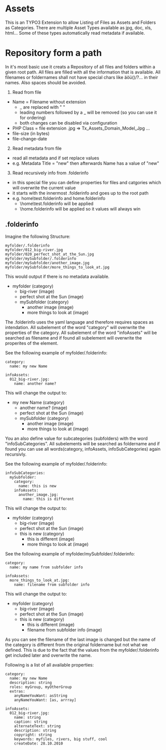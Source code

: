 Assets
======

This is an TYPO3 Extension to allow Listing of Files as Assets and Folders as Categories. There are multiple Asset Types available as jpg, doc, xls, html... Some of these types automatically read metadata if available.

Repository form a path
======================

In it's most basic use it creats a Repository of all files and folders within a given root path. All files are filled with all the information that is available. All filenames or foldernames shall not have special chars like äöü()/?... in their names. Also spaces should be avoided.

1) Read from file

  - Name = Filename without extension
    * _ are replaced with " "
    * leading numbers followed by a _ will be removed (so you can use it for ordering)
    * both changes can be disabled via configuration
  - PHP Class = file extension .jpg => Tx_Assets_Domain_Model_Jpg ...
  - file-size (in bytes)
  - file-change-date

2) Read metadata from file

  - read all metadata and if set replace values
  - e.g. Metadata Title = "new" then afterwards Name has a value of "new"

3) Read recursively info from .folderinfo

  - in this special file you can define properties for files and catgories which will overwrite the current value
  - it starts with the innermost .folderinfo and goes up to the root path
  - e.g. home\test\.folderinfo and home\.folderinfo
    * \home\test\.folderinfo will be applied
    * \home\.folderinfo will be applied so it values will always win

.folderinfo
-----------

Imagine the following Structure:

	myfolder/.folderinfo
	myfolder/012_big-river.jpg
	myfolder/020_perfect_shot_at_the_Sun.jpg
	myfolder/mySubfolder/.folderinfo
	myfolder/mySubfolder/another_image.jpg
	myfolder/mySubfolder/more_things_to_look_at.jpg

This would output if there is no metadata available.

- myfolder (category)
  - big-river (image)
  - perfect shot at the Sun (image)
  - mySubfolder (category)
     - another image (image)
     - more things to look at (image)

The .folderinfo uses the yaml language and therefore requires spaces as intendation. All subelement of the word "category" will overwrite the properties of the category. All subelement of the word "infoAssets" will be searched as filename and if found all subelement will overwrite the properites of the element.

See the following example of myfolder/.folderinfo:

	category:
	  name: my new Name

	infoAssets:
	  012_big-river.jpg:
	    name: another name?

This will change the output to:

- my new Name (category)
  - another name? (image)
  - perfect shot at the Sun (image)
  - mySubfolder (category)
     - another image (image)
     - more things to look at (image)

You an also define value for subcategories (subfolders) with the word "infoSubCategories". All subelements will be searched as foldername and if found you can use all words(category, infoAssets, infoSubCategories) again recursivly.

See the following example of myfolder/.folderinfo:

	infoSubCategories:
	  mySubfolder:
	    category:
	      name: this is new
	    infoAssets:
	      another_image.jpg:
	        name: this is different

This will change the output to:

- myfolder (category)
  - big-river (image)
  - perfect shot at the Sun (image)
  - this is new (category)
     - this is different (image)
     - more things to look at (image)

See the following example of myfolder/mySubfolder/.folderinfo:

	category:
	  name: my name from subfolder info

	infoAssets:
	  more_things_to_look_at.jpg:
	    name: filename from subfolder info

This will change the output to:

- myfolder (category)
  - big-river (image)
  - perfect shot at the Sun (image)
  - this is new (category)
     - this is different (image)
     - filename from subfolder info (image)

As you can see the filename of the last image is changed but the name of the category is different from the original foldername but not what we defined. This is due to the fact that the values from the myfolder/.folderinfo get included later and overwrite the name.

Following is a list of all available properties:

	category:
	  name: my new Name
	  description: string
	  roles: myGroup, myOtherGroup
	  extras:
	    anyNameYouWant: asString
	    anyNameYouWant: [as, arrray]

	infoAssets:
	  012_big-river.jpg:
	    name: string
	    caption: string
	    alternateText: string
	    description: string
	    copyright: string
	    keywords: myfiles, rivers, big stuff, cool
	    createDate: 28.10.2010
